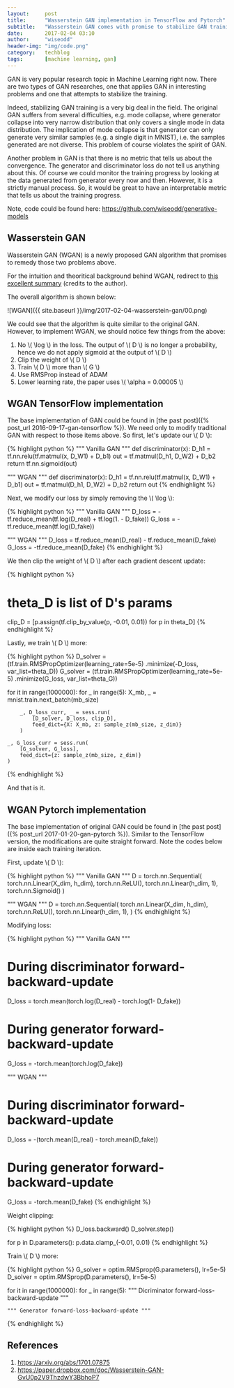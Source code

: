 ```yaml
---
layout:     post
title:      "Wasserstein GAN implementation in TensorFlow and Pytorch"
subtitle:   "Wasserstein GAN comes with promise to stabilize GAN training and abolish mode collapse problem in GAN."
date:       2017-02-04 03:10
author:     "wiseodd"
header-img: "img/code.png"
category:   techblog
tags:       [machine learning, gan]
---
```


GAN is very popular research topic in Machine Learning right now. There are two types of GAN researches, one that applies GAN in interesting problems and one that attempts to stabilize the training.

Indeed, stabilizing GAN training is a very big deal in the field. The original GAN suffers from several difficulties, e.g. mode collapse, where generator collapse into very narrow distribution that only covers a single mode in data distribution. The implication of mode collapse is that generator can only generate very similar samples (e.g. a single digit in MNIST), i.e. the samples generated are not diverse. This problem of course violates the spirit of GAN.

Another problem in GAN is that there is no metric that tells us about the convergence. The generator and discriminator loss do not tell us anything about this. Of course we could monitor the training progress by looking at the data generated from generator every now and then. However, it is a strictly manual process. So, it would be great to have an interpretable metric that tells us about the training progress.

Note, code could be found here: <https://github.com/wiseodd/generative-models>

<h2 class="section-heading">Wasserstein GAN</h2>

Wasserstein GAN (WGAN) is a newly proposed GAN algorithm that promises to remedy those two problems above.

For the intuition and theoritical background behind WGAN, redirect to [this excellent summary](https://paper.dropbox.com/doc/Wasserstein-GAN-GvU0p2V9ThzdwY3BbhoP7) (credits to the author).

The overall algorithm is shown below:

![WGAN]({{ site.baseurl }}/img/2017-02-04-wasserstein-gan/00.png)

We could see that the algorithm is quite similar to the original GAN. However, to implement WGAN, we should notice few things from the above:

1. No \\( \log \\) in the loss. The output of \\( D \\) is no longer a probability, hence we do not apply sigmoid at the output of \\( D \\)
2. Clip the weight of \\( D \\)
3. Train \\( D \\) more than \\( G \\)
4. Use RMSProp instead of ADAM
5. Lower learning rate, the paper uses \\( \alpha = 0.00005 \\)

<h2 class="section-heading">WGAN TensorFlow implementation</h2>

The base implementation of GAN could be found in [the past post]({% post_url 2016-09-17-gan-tensorflow %}). We need only to modify traditional GAN with respect to those items above. So first, let's update our \\( D \\):

{% highlight python %}
""" Vanilla GAN """
def discriminator(x):
    D_h1 = tf.nn.relu(tf.matmul(x, D_W1) + D_b1)
    out = tf.matmul(D_h1, D_W2) + D_b2
    return tf.nn.sigmoid(out)

""" WGAN """
def discriminator(x):
    D_h1 = tf.nn.relu(tf.matmul(x, D_W1) + D_b1)
    out = tf.matmul(D_h1, D_W2) + D_b2
    return out
{% endhighlight %}

Next, we modify our loss by simply removing the \\( \log \\):

{% highlight python %}
""" Vanilla GAN """
D_loss = -tf.reduce_mean(tf.log(D_real) + tf.log(1. - D_fake))
G_loss = -tf.reduce_mean(tf.log(D_fake))

""" WGAN """
D_loss = tf.reduce_mean(D_real) - tf.reduce_mean(D_fake)
G_loss = -tf.reduce_mean(D_fake)
{% endhighlight %}

We then clip the weight of \\( D \\) after each gradient descent update:

{% highlight python %}
# theta_D is list of D's params
clip_D = [p.assign(tf.clip_by_value(p, -0.01, 0.01)) for p in theta_D]
{% endhighlight %}

Lastly, we train \\( D \\) more:

{% highlight python %}
D_solver = (tf.train.RMSPropOptimizer(learning_rate=5e-5)
            .minimize(-D_loss, var_list=theta_D))
G_solver = (tf.train.RMSPropOptimizer(learning_rate=5e-5)
            .minimize(G_loss, var_list=theta_G))

for it in range(1000000):
    for _ in range(5):
        X_mb, _ = mnist.train.next_batch(mb_size)

        _, D_loss_curr, _ = sess.run(
            [D_solver, D_loss, clip_D],
            feed_dict={X: X_mb, z: sample_z(mb_size, z_dim)}
        )

    _, G_loss_curr = sess.run(
        [G_solver, G_loss],
        feed_dict={z: sample_z(mb_size, z_dim)}
    )
{% endhighlight %}

And that is it.

<h2 class="section-heading">WGAN Pytorch implementation</h2>

The base implementation of original GAN could be found in [the past post]({% post_url 2017-01-20-gan-pytorch %}). Similar to the TensorFlow version, the modifications are quite straight forward. Note the codes below are inside each training iteration.

First, update \\( D \\):

{% highlight python %}
""" Vanilla GAN """
D = torch.nn.Sequential(
    torch.nn.Linear(X_dim, h_dim),
    torch.nn.ReLU(),
    torch.nn.Linear(h_dim, 1),
    torch.nn.Sigmoid()
)

""" WGAN """
D = torch.nn.Sequential(
    torch.nn.Linear(X_dim, h_dim),
    torch.nn.ReLU(),
    torch.nn.Linear(h_dim, 1),
)
{% endhighlight %}

Modifying loss:

{% highlight python %}
""" Vanilla GAN """
# During discriminator forward-backward-update
D_loss = torch.mean(torch.log(D_real) - torch.log(1- D_fake))
# During generator forward-backward-update
G_loss = -torch.mean(torch.log(D_fake))

""" WGAN """
# During discriminator forward-backward-update
D_loss = -(torch.mean(D_real) - torch.mean(D_fake))
# During generator forward-backward-update
G_loss = -torch.mean(D_fake)
{% endhighlight %}

Weight clipping:

{% highlight python %}
D_loss.backward()
D_solver.step()

for p in D.parameters():
    p.data.clamp_(-0.01, 0.01)
{% endhighlight %}

Train \\( D \\) more:

{% highlight python %}
G_solver = optim.RMSprop(G.parameters(), lr=5e-5)
D_solver = optim.RMSprop(D.parameters(), lr=5e-5)

for it in range(1000000):
    for _ in range(5):
        """ Dicriminator forward-loss-backward-update """

    """ Generator forward-loss-backward-update """
{% endhighlight %}

<h2 class="section-heading">References</h2>

1. <https://arxiv.org/abs/1701.07875>
2. <https://paper.dropbox.com/doc/Wasserstein-GAN-GvU0p2V9ThzdwY3BbhoP7>
